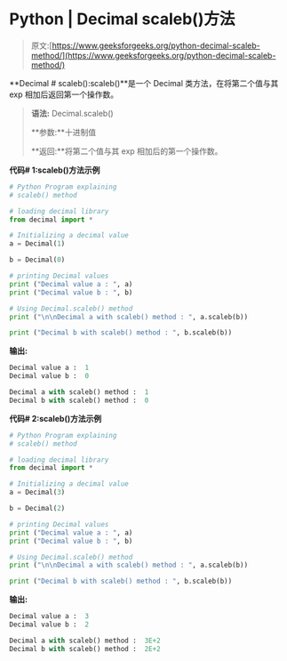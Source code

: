 # Python | Decimal scaleb()方法

> 原文:[https://www.geeksforgeeks.org/python-decimal-scaleb-method/](https://www.geeksforgeeks.org/python-decimal-scaleb-method/)

**Decimal # scaleb():scaleb()**是一个 Decimal 类方法，在将第二个值与其 exp 相加后返回第一个操作数。

> **语法:** Decimal.scaleb()
> 
> **参数:**十进制值
> 
> **返回:**将第二个值与其 exp 相加后的第一个操作数。

**代码# 1:scaleb()方法示例**

```py
# Python Program explaining 
# scaleb() method

# loading decimal library
from decimal import *

# Initializing a decimal value
a = Decimal(1)

b = Decimal(0)

# printing Decimal values
print ("Decimal value a : ", a)
print ("Decimal value b : ", b)

# Using Decimal.scaleb() method
print ("\n\nDecimal a with scaleb() method : ", a.scaleb(b))

print ("Decimal b with scaleb() method : ", b.scaleb(b))
```

**输出:**

```py
Decimal value a :  1
Decimal value b :  0

Decimal a with scaleb() method :  1
Decimal b with scaleb() method :  0

```

**代码# 2:scaleb()方法示例**

```py
# Python Program explaining 
# scaleb() method

# loading decimal library
from decimal import *

# Initializing a decimal value
a = Decimal(3)

b = Decimal(2)

# printing Decimal values
print ("Decimal value a : ", a)
print ("Decimal value b : ", b)

# Using Decimal.scaleb() method
print ("\n\nDecimal a with scaleb() method : ", a.scaleb(b))

print ("Decimal b with scaleb() method : ", b.scaleb(b))
```

**输出:**

```py
Decimal value a :  3
Decimal value b :  2

Decimal a with scaleb() method :  3E+2
Decimal b with scaleb() method :  2E+2

```